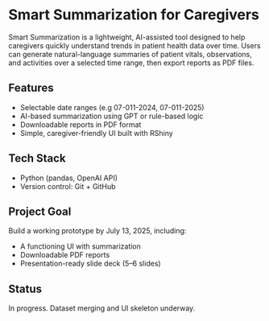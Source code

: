# Smart Summarization for Caregivers

Smart Summarization is a lightweight, AI-assisted tool designed to help caregivers quickly understand trends in patient health data over time. Users can generate natural-language summaries of patient vitals, observations, and activities over a selected time range, then export reports as PDF files.

## Features

- Selectable date ranges (e.g 07-011-2024, 07-011-2025)
- AI-based summarization using GPT or rule-based logic
- Downloadable reports in PDF format
- Simple, caregiver-friendly UI built with RShiny

## Tech Stack

- Python (pandas, OpenAI API)
- Version control: Git + GitHub

## Project Goal

Build a working prototype by July 13, 2025, including:
- A functioning UI with summarization
- Downloadable PDF reports
- Presentation-ready slide deck (5–6 slides)

## Status

In progress. Dataset merging and UI skeleton underway.
